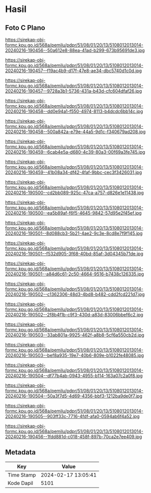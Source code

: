 # Hasil

## Foto C Plano

https://sirekap-obj-formc.kpu.go.id/568a/pemilu/pdpr/51/08/01/20/13/5108012013014-20240216-190456--50a612e8-88ea-41ad-b299-673b95691de3.jpg

https://sirekap-obj-formc.kpu.go.id/568a/pemilu/pdpr/51/08/01/20/13/5108012013014-20240216-190457--f19ac4b9-d17f-47e8-ae34-dbc5740d1c0d.jpg

https://sirekap-obj-formc.kpu.go.id/568a/pemilu/pdpr/51/08/01/20/13/5108012013014-20240216-190457--9728a3b1-5736-431a-b43d-cfc604dfaf26.jpg

https://sirekap-obj-formc.kpu.go.id/568a/pemilu/pdpr/51/08/01/20/13/5108012013014-20240216-190458--dd0e94a1-f550-4974-8113-b4dcdc6bb14c.jpg

https://sirekap-obj-formc.kpu.go.id/568a/pemilu/pdpr/51/08/01/20/13/5108012013014-20240216-190458--500a842a-e79e-44a5-9d1c-f340679ad208.jpg

https://sirekap-obj-formc.kpu.go.id/568a/pemilu/pdpr/51/08/01/20/13/5108012013014-20240216-190459--6cab4e5a-d680-4c39-80a3-00f69a3fe745.jpg

https://sirekap-obj-formc.kpu.go.id/568a/pemilu/pdpr/51/08/01/20/13/5108012013014-20240216-190459--41b08a34-df42-4faf-9bbc-cec3f3426031.jpg

https://sirekap-obj-formc.kpu.go.id/568a/pemilu/pdpr/51/08/01/20/13/5108012013014-20240216-190500--cd2bb089-925c-47ca-a757-d826e1e11438.jpg

https://sirekap-obj-formc.kpu.go.id/568a/pemilu/pdpr/51/08/01/20/13/5108012013014-20240216-190500--ea5b89af-f6f5-4645-9842-57d95e2f45ef.jpg

https://sirekap-obj-formc.kpu.go.id/568a/pemilu/pdpr/51/08/01/20/13/5108012013014-20240216-190501--8d088cb3-5b21-4ae2-9c3e-8cd8e7f9f145.jpg

https://sirekap-obj-formc.kpu.go.id/568a/pemilu/pdpr/51/08/01/20/13/5108012013014-20240216-190501--f532d905-3f68-40bd-85af-3d04345b71de.jpg

https://sirekap-obj-formc.kpu.go.id/568a/pemilu/pdpr/51/08/01/20/13/5108012013014-20240216-190501--a84d6c61-2c50-4664-9516-b7438c126335.jpg

https://sirekap-obj-formc.kpu.go.id/568a/pemilu/pdpr/51/08/01/20/13/5108012013014-20240216-190502--c1362306-48d3-4bd8-b482-cdd2fcd221d7.jpg

https://sirekap-obj-formc.kpu.go.id/568a/pemilu/pdpr/51/08/01/20/13/5108012013014-20240216-190502--2f8b4f1b-c9f3-430d-a83d-83006bbef6c2.jpg

https://sirekap-obj-formc.kpu.go.id/568a/pemilu/pdpr/51/08/01/20/13/5108012013014-20240216-190503--33ab801a-9925-462f-a8b8-5cf6a550cb2d.jpg

https://sirekap-obj-formc.kpu.go.id/568a/pemilu/pdpr/51/08/01/20/13/5108012013014-20240216-190503--bef8a935-19e7-40b6-809e-b1022fe48085.jpg

https://sirekap-obj-formc.kpu.go.id/568a/pemilu/pdpr/51/08/01/20/13/5108012013014-20240216-190504--df77b4ab-0943-4955-b114-163a07c2a0f8.jpg

https://sirekap-obj-formc.kpu.go.id/568a/pemilu/pdpr/51/08/01/20/13/5108012013014-20240216-190504--50a3f7d5-4d69-4356-bbf3-1212ba9de0f7.jpg

https://sirekap-obj-formc.kpu.go.id/568a/pemilu/pdpr/51/08/01/20/13/5108012013014-20240216-190505--903ff33c-7716-4fdf-afa0-0594ab6f4a52.jpg

https://sirekap-obj-formc.kpu.go.id/568a/pemilu/pdpr/51/08/01/20/13/5108012013014-20240216-190456--1fdd881d-c018-458f-897b-70ca2e7ee409.jpg


## Metadata

| Key        | Value               |
| ---------- | ------------------- |
| Time Stamp | 2024-02-17 13:05:41 |
| Kode Dapil | 5101                |



